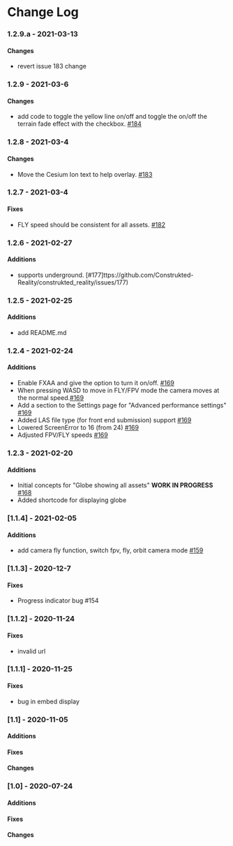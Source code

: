 # Change Log

### 1.2.9.a - 2021-03-13
#### Changes
- revert issue 183 change

### 1.2.9 - 2021-03-6
#### Changes
- add code to toggle the yellow line on/off and toggle the on/off the terrain fade effect with the checkbox. [#184](https://github.com/Construkted-Reality/construkted_reality/issues/184)

### 1.2.8 - 2021-03-4
#### Changes
- Move the Cesium Ion text to help overlay. [#183](https://github.com/Construkted-Reality/construkted_reality/issues/183)

### 1.2.7 - 2021-03-4
#### Fixes
- FLY speed should be consistent for all assets. [#182](https://github.com/Construkted-Reality/construkted_reality/issues/182)

### 1.2.6 - 2021-02-27
#### Additions
- supports underground. [#177]ttps://github.com/Construkted-Reality/construkted_reality/issues/177)

### 1.2.5 - 2021-02-25
#### Additions
- add README.md

### 1.2.4 - 2021-02-24
#### Additions
- Enable FXAA and give the option to turn it on/off. [#169](https://github.com/Construkted-Reality/construkted_reality/issues/169)
- When pressing WASD to move in FLY/FPV mode the camera moves at the normal speed.[#169](https://github.com/Construkted-Reality/construkted_reality/issues/169)
- Add a section to the Settings page for "Advanced performance settings" [#169](https://github.com/Construkted-Reality/construkted_reality/issues/169)
- Added LAS file type (for front end submission) support [#169](https://github.com/Construkted-Reality/construkted_reality/issues/169)
- Lowered ScreenError to 16 (from 24) [#169](https://github.com/Construkted-Reality/construkted_reality/issues/169)
- Adjusted FPV/FLY speeds [#169](https://github.com/Construkted-Reality/construkted_reality/issues/169)

### 1.2.3 - 2021-02-20
#### Additions
- Initial concepts for "Globe showing all assets" **WORK IN PROGRESS** [#168](https://github.com/Construkted-Reality/construkted_reality/issues/168) 
 - Added shortcode for displaying globe

### [1.1.4] - 2021-02-05

#### Additions
 - add camera fly function, switch fpv, fly, orbit camera mode [#159](https://github.com/Construkted-Reality/construkted_reality/issues/159)

### [1.1.3] - 2020-12-7

#### Fixes
 - Progress indicator bug #154

### [1.1.2] - 2020-11-24

#### Fixes
 - invalid url

### [1.1.1] - 2020-11-25

#### Fixes
 - bug in embed display

### [1.1] - 2020-11-05

#### Additions
#### Fixes
#### Changes

### [1.0] - 2020-07-24

#### Additions
#### Fixes
#### Changes
